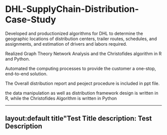 # DHL-SupplyChain-Distribution-Case-Study
Developed and productionized algorithms for DHL to determine the geographic locations of distribution centers, trailer routes, schedules, and assignments, and estimation of drivers and labors required. 

Realized Graph Theory Network Analysis and the Christofides algorithm in R and Python.

Automated the computing processes to provide the customer a one-stop, end-to-end solution.

The Overall distribution report and peoject procedure is included in ppt file.

the data manipulation as well as distribution framework design is written in R, while the Christofides Algorithm is written in Python

---
layout:default
title"Test Title
description: Test Description
---
